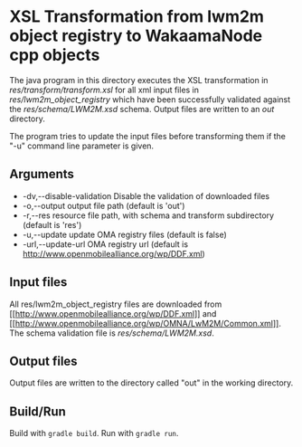 # XSL Transformation from lwm2m object registry to WakaamaNode cpp objects

The java program in this directory executes
the XSL transformation in _res/transform/transform.xsl_ for all
xml input files in _res/lwm2m_object_registry_ which have been successfully validated against the _res/schema/LWM2M.xsd_ schema.
Output files are written to an _out_ directory.

The program tries to update the input files before transforming them if the "-u" command line parameter is given.

## Arguments

* -dv,--disable-validation   Disable the validation of downloaded files
* -o,--output <arg>          output file path (default is 'out')
* -r,--res <arg>             resource file path, with schema and transform subdirectory (default is 'res')
* -u,--update                update OMA registry files (default is false)
* -url,--update-url <arg>    OMA registry url (default is http://www.openmobilealliance.org/wp/DDF.xml)

## Input files

All res/lwm2m_object_registry files are downloaded from
[[http://www.openmobilealliance.org/wp/DDF.xml]] and [[http://www.openmobilealliance.org/wp/OMNA/LwM2M/Common.xml]].
The schema validation file is _res/schema/LWM2M.xsd_.

## Output files

Output files are written to the directory called "out" in the working directory.

## Build/Run

Build with `gradle build`. Run with `gradle run`.
